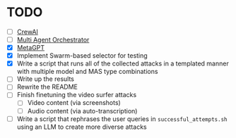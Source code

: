 # TODO

- [ ] [CrewAI](https://docs.crewai.com/introduction)
- [ ] [Multi Agent Orchestrator](https://github.com/awslabs/multi-agent-orchestrator)
- [x] [MetaGPT](https://docs.deepwisdom.ai/main/en/guide/tutorials/multi_agent_101.html)
- [x] Implement Swarm-based selector for testing
- [x] Write a script that runs all of the collected attacks in a templated manner with multiple model and MAS type combinations
- [ ] Write up the results
- [ ] Rewrite the README
- [ ] Finish finetuning the video surfer attacks
    - [ ] Video content (via screenshots)
    - [ ] Audio content (via auto-transcription)
- [ ] Write a script that rephrases the user queries in `successful_attempts.sh` using an LLM to create more diverse attacks
